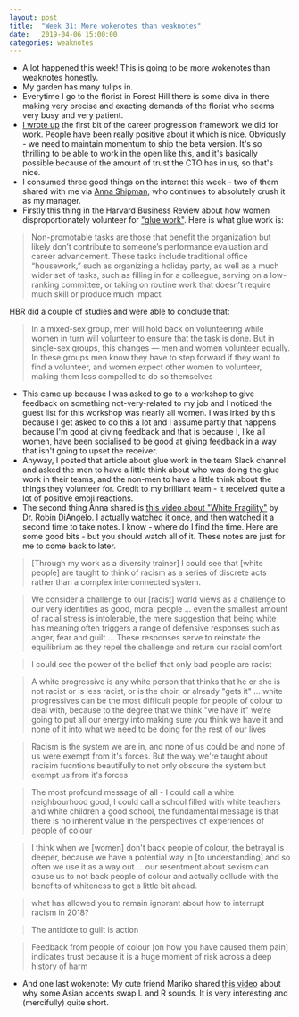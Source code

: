 ```yaml
---
layout: post
title:  "Week 31: More wokenotes than weaknotes"
date:   2019-04-06 15:00:00
categories: weaknotes
---
```

* A lot happened this week! This is going to be more wokenotes than weaknotes honestly.
* My garden has many tulips in.
* Everytime I go to the florist in Forest Hill there is some diva in there making very precise and exacting demands of the florist who seems very busy and very patient.
* [I wrote up](/blog/improving-the-fts-engineering-progression) the first bit of the career progression framework we did for work. People have been really positive about it which is nice. Obviously - we need to maintain momentum to ship the beta version. It's so thrilling to be able to work in the open like this, and it's basically possible because of the amount of trust the CTO has in us, so that's nice.
* I consumed three good things on the internet this week - two of them shared with me via [Anna Shipman](https://www.annashipman.co.uk/), who continues to absolutely crush it as my manager.
* Firstly this thing in the Harvard Business Review about how women disproportionately volunteer for ["glue work"](https://hbr.org/2018/07/why-women-volunteer-for-tasks-that-dont-lead-to-promotions). Here is what glue work is:

> Non-promotable tasks are those that benefit the organization but likely don’t contribute to someone’s performance evaluation and career advancement. These tasks include traditional office “housework,” such as organizing a holiday party, as well as a much wider set of tasks, such as filling in for a colleague, serving on a low-ranking committee, or taking on routine work that doesn’t require much skill or produce much impact.

HBR did a couple of studies and were able to conclude that:

> In a mixed-sex group, men will hold back on volunteering while women in turn will volunteer to ensure that the task is done. But in single-sex groups, this changes — men and women volunteer equally. In these groups men know they have to step forward if they want to find a volunteer, and women expect other women to volunteer, making them less compelled to do so themselves

* This came up because I was asked to go to a workshop to give feedback on something not-very-related to my job and I noticed the guest list for this workshop was nearly all women. I was irked by this because I get asked to do this a lot and I assume partly that happens because I'm good at giving feedback and that is because I, like all women, have been socialised to be good at giving feedback in a way that isn't going to upset the receiver.
* Anyway, I posted that article about glue work in the team Slack channel and asked the men to have a little think about who was doing the glue work in their teams, and the non-men to have a little think about the things they volunteer for. Credit to my brilliant team - it received quite a lot of positive emoji reactions.
* The second thing Anna shared is [this video about "White Fragility"](https://www.youtube.com/watch?v=45ey4jgoxeU) by Dr. Robin DiAngelo. I actually watched it once, and then watched it a second time to take notes. I know - where do I find the time. Here are some good bits - but you should watch all of it. These notes are just for me to come back to later.

> [Through my work as a diversity trainer] I could see that [white people] are taught to think of racism as a series of discrete acts rather than a complex interconnected system.

> We consider a challenge to our [racist] world views as a challenge to our very identities as good, moral people ... even the smallest amount of racial stress is intolerable, the mere suggestion that being white has meaning often triggers a range of defensive responses such as anger, fear and guilt ... These responses serve to reinstate the equilibrium as they repel the challenge and return our racial comfort

> I could see the power of the belief that only bad people are racist

> A white progressive is any white person that thinks that he or she is not racist or is less racist, or is the choir, or already "gets it" ... white progressives can be the most difficult people for people of colour to deal with, because to the degree that we think "we have it" we're going to put all our energy into making sure you think we have it and none of it into what we need to be doing for the rest of our lives

> Racism is the system we are in, and none of us could be and none of us were exempt from it's forces. But the way we're taught about racisim fucntions beautifully to not only obscure the system but exempt us from it's forces

> The most profound message of all - I could call a white neighbourhood good, I could call a school filled with white teachers and white children a good school, the fundamental message is that there is no inherent value in the perspectives of experiences of people of colour

> I think when we [women] don't back people of colour, the betrayal is deeper, because we have a potential way in [to understanding] and so often we use it as a way out ... our resentment about sexism can cause us to not back people of colour and actually collude with the benefits of whiteness to get a little bit ahead.

> what has allowed you to remain ignorant about how to interrupt racism in 2018?

> The antidote to guilt is action

> Feedback from people of colour [on how you have caused them pain] indicates trust because it is a huge moment of risk across a deep history of harm

* And one last wokenote: My cute friend Mariko shared [this video](https://www.youtube.com/watch?v=2yzMUs3badc) about why some Asian accents swap L and R sounds. It is very interesting and (mercifully) quite short.
